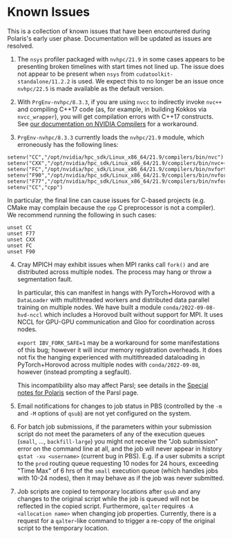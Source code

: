 # Known Issues

This is a collection of known issues that have been encountered during Polaris's early user phase. Documentation will be updated as issues are resolved.

1. The `nsys` profiler packaged with `nvhpc/21.9` in some cases appears to be presenting broken timelines with start times not lined up. The issue does not appear to be present when `nsys` from `cudatoolkit-standalone/11.2.2` is used. We expect this to no longer be an issue once `nvhpc/22.5` is made available as the default version.

2. With `PrgEnv-nvhpc/8.3.3`, if you are using `nvcc` to indirectly invoke `nvc++` and compiling C++17 code (as, for example, in building Kokkos via `nvcc_wrapper`), you will get compilation errors with C++17 constructs. See [our documentation on NVIDIA Compilers](./compiling-and-linking/nvidia-compiler-polaris.md#known-issues-and-workarounds) for a workaround.

3. `PrgEnv-nvhpc/8.3.3` currently loads the `nvhpc/21.9` module, which erroneously has the following lines:
```
setenv("CC","/opt/nvidia/hpc_sdk/Linux_x86_64/21.9/compilers/bin/nvc")
setenv("CXX","/opt/nvidia/hpc_sdk/Linux_x86_64/21.9/compilers/bin/nvc++")
setenv("FC","/opt/nvidia/hpc_sdk/Linux_x86_64/21.9/compilers/bin/nvfortran")
setenv("F90","/opt/nvidia/hpc_sdk/Linux_x86_64/21.9/compilers/bin/nvfortran")
setenv("F77","/opt/nvidia/hpc_sdk/Linux_x86_64/21.9/compilers/bin/nvfortran")
setenv("CC","cpp")
```
In particular, the final line can cause issues for C-based projects (e.g. CMake may complain because the `cpp` C preprocessor is not a compiler). We recommend running the following in such cases:
```
unset CC
unset F77
unset CXX
unset FC
unset F90
```

4. Cray MPICH may exhibit issues when MPI ranks call `fork()` and are distributed across multiple nodes. The process may hang or throw a segmentation fault. 

    In particular, this can manifest in hangs with PyTorch+Horovod with a `DataLoader` with multithreaded workers and distributed data parallel training on multiple nodes. We have built a module `conda/2022-09-08-hvd-nccl` which includes a Horovod built without support for MPI. It uses NCCL for GPU-GPU communication and Gloo for coordination across nodes.

    `export IBV_FORK_SAFE=1` may be a workaround for some manifestations of this bug; however it will incur memory registration overheads. It does not fix the hanging experienced with multithreaded dataloading in PyTorch+Horovod across multiple nodes with `conda/2022-09-08`, however (instead prompting a segfault). 

    This incompatibility also may affect Parsl; see details in the [Special notes for Polaris](./workflows/parsl.md#special-notes-for-polaris) section of the Parsl page.

5. Email notifications for changes to job status in PBS (controlled by the `-m` and `-M` options of `qsub`) are not yet configured on the system. 

6. For batch job submissions, if the parameters within your submission script do not meet the parameters of any of the execution queues (`small`, ..., `backfill-large`) you might not receive the "Job submission" error on the command line at all, and the job will never appear in history `qstat -xu <username>` (current bug in PBS). E.g. if a user submits a script to the `prod` routing queue requesting 10 nodes for 24 hours, exceeding "Time Max" of 6 hrs of the `small` execution queue (which handles jobs with 10-24 nodes), then it may behave as if the job was never submitted. 

7. Job scripts are copied to temporary locations after `qsub` and any changes to the original script while the job is queued will not be reflected in the copied script. Furthermore, `qalter` requires `-A <allocation name>` when changing job properties. Currently, there is a request for a `qalter`-like command to trigger a re-copy of the original script to the temporary location. 
